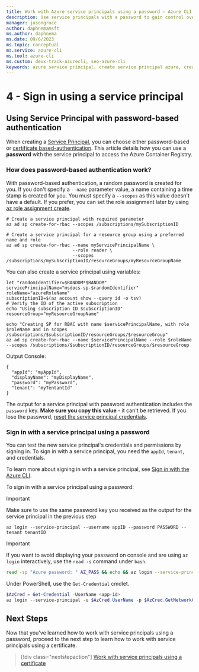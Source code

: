 ```yaml
---
title: Work with Azure service principals using a password – Azure CLI | Microsoft Docs
description: Use service principals with a password to gain control over which Azure resources can be accessed.
manager: jasongroce
author: daphnemamsft
ms.author: daphnema
ms.date: 09/6/2023
ms.topic: conceptual
ms.service: azure-cli
ms.tool: azure-cli
ms.custom: devx-track-azurecli, seo-azure-cli
keywords: azure service principal, create service principal azure, create service principal azure cli
---
```


# 4 - Sign in using a service principal

## Using Service Principal with password-based authentication

When creating a [Service Principal](./azure-cli-sp-tutorial-1.md), you can choose either password-based or [certificate based-authentication](./azure-cli-sp-tutorial-5.md). This article details how you can use a **password** with the service principal to access the Azure Container Registry.

### How does password-based authentication work?

With password-based authentication, a random password is created for you. If you don't specify a `--name` parameter value, a name containing a time stamp is created for you.  You must specify a `--scopes` as this value doesn't have a default.  If you prefer, you can set the role assignment later by using [az role assignment create](/cli/azure/role/assignment#az-role-assignment-create).

```azurecli-interactive
# Create a service principal with required parameter
az ad sp create-for-rbac --scopes /subscriptions/mySubscriptionID

# Create a service principal for a resource group using a preferred name and role
az ad sp create-for-rbac --name myServicePrincipalName \
                         --role reader \
                         --scopes /subscriptions/mySubscriptionID/resourceGroups/myResourceGroupName
```

You can also create a service principal using variables:

```azurecli-interactive
let "randomIdentifier=$RANDOM*$RANDOM"  
servicePrincipalName="msdocs-sp-$randomIdentifier"
roleName="azureRoleName"
subscriptionID=$(az account show --query id -o tsv)
# Verify the ID of the active subscription
echo "Using subscription ID $subscriptionID"
resourceGroup="myResourceGroupName"

echo "Creating SP for RBAC with name $servicePrincipalName, with role $roleName and in scopes /subscriptions/$subscriptionID/resourceGroups/$resourceGroup"
az ad sp create-for-rbac --name $servicePrincipalName --role $roleName --scopes /subscriptions/$subscriptionID/resourceGroups/$resourceGroup
```

Output Console:

```
{
  "appId": "myAppId",
  "displayName": "myDisplayName",
  "password": "myPassword",
  "tenant": "myTentantId"
}

```

The output for a service principal with password authentication includes the `password` key. __Make sure you copy this value__ - it can't be retrieved. If you lose the password, [reset the service principal credentials](./azure-cli-sp-tutorial-7.md).

### Sign in with a service principal using a password

You can test the new service principal's credentials and permissions by signing in. To sign in with a service principal, you need the `appId`, `tenant`, and credentials.

To learn more about signing in with a service principal, see [Sign in with the Azure CLI](authenticate-azure-cli.md).

To sign in with a service principal using a password:

> [!IMPORTANT]
> Make sure to use the same password key you received as the output for the service principal in the previous step

```azurecli-interactive
az login --service-principal --username appID --password PASSWORD --tenant tenantID
```

> [!IMPORTANT]
> If you want to avoid displaying your password on console and are using `az login` interactively,
> use the `read -s` command under `bash`.
>
> ```bash
> read -sp "Azure password: " AZ_PASS && echo && az login --service-principal -u <app-id> -p $AZ_PASS --tenant <tenant>
> ```
>
> Under PowerShell, use the `Get-Credential` cmdlet.
>
> ```powershell
> $AzCred = Get-Credential -UserName <app-id>
> az login --service-principal -u $AzCred.UserName -p $AzCred.GetNetworkCredential().Password --tenant <tenant>
> ```


## Next Steps

Now that you've learned how to work with service principals using a password, proceed to the next step to learn how to work with service principals using a certificate.

> [!div class="nextstepaction"]
> [Work with service principals using a certificate](./azure-cli-sp-tutorial-5.md)